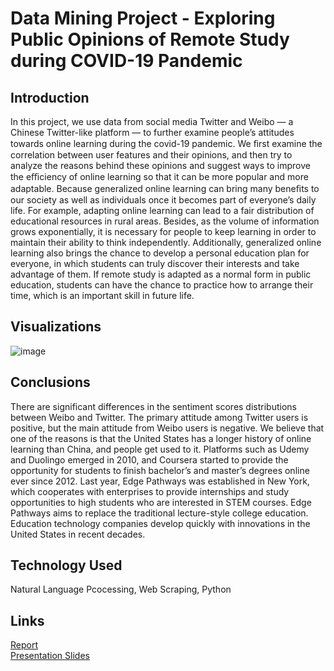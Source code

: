 # Data Mining Project - Exploring Public Opinions of Remote Study during COVID-19 Pandemic

## Introduction
In this project, we use data from social media Twitter and Weibo — a Chinese Twitter-like platform — to further examine people’s attitudes towards online learning during the covid-19 pandemic. We ﬁrst examine the correlation between user features and their opinions, and then try to analyze the reasons behind these opinions and suggest ways to improve the eﬃciency of online learning so that it can be more popular and more adaptable. Because generalized online learning can bring many beneﬁts to our society as well as individuals once it becomes part of everyone’s daily life. For example, adapting online learning can lead to a fair distribution of educational resources in rural areas. Besides, as the volume of information grows exponentially, it is necessary for people to keep learning in order to maintain their ability to think independently. Additionally, generalized online learning also brings the chance to develop a personal education plan for everyone, in which students can truly discover their interests and take advantage of them. If remote study is adapted as a normal form in public education, students can have the chance to practice how to arrange their time, which is an important skill in future life.

## Visualizations
![image](https://github.com/jiecheng-gu/Data-Mining/assets/46583405/0b9455d0-7cb8-481b-9ac0-bd572462560f)


## Conclusions
There are significant differences in the sentiment scores distributions between Weibo and Twitter. The primary attitude among Twitter users is positive, but the main attitude from Weibo users is negative. We believe that one of the reasons is that the United States has a longer history of online learning than China, and people get used to it. Platforms such as Udemy and Duolingo emerged in 2010, and Coursera started to provide the opportunity for students to finish bachelor’s and master’s degrees online ever since 2012. Last year, Edge Pathways was established in New York, which cooperates with enterprises to provide internships and study opportunities to high students who are interested in STEM courses. Edge Pathways aims to replace the traditional lecture-style college education. Education technology companies develop quickly with innovations in the United States in recent decades.

## Technology Used
Natural Language Pcocessing, Web Scraping, Python

## Links
[Report](https://docs.google.com/document/d/1KoEKfsgh7cFqkyfid45hh5J91Up4lcrWa7KxKcba4tY/edit?usp=sharing) \
[Presentation Slides](https://docs.google.com/presentation/d/1D4tXdYYIuCH6KIYtRPDNB5ikmIUnyHM-tlQwYYOLBeQ/edit?usp=sharing)
